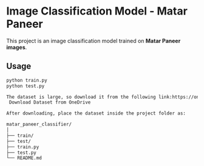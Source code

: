 # Image Classification Model - Matar Paneer

This project is an image classification model trained on **Matar Paneer images**.

## Usage

```bash
python train.py
python test.py

The dataset is large, so download it from the following link:https://onedrive.live.com/?redeem=aHR0cHM6Ly8xZHJ2Lm1zL2YvYy8zMmUzZGUxYTM1ZGIyOTA5L0VpS0Eyem9kRmJOQXMzS1hBVkJvS2JvQjVOOGFrcUVwTUFkdU9BSG14WmU2dlE%5FZT0wZmFaa2Q&id=32E3DE1A35DB2909%21s27240209a92b43139ab68729fe849713&cid=32E3DE1A35DB2909&sb=name&sd=1
 Download Dataset from OneDrive

After downloading, place the dataset inside the project folder as:

matar_paneer_classifier/
│
├── train/
├── test/
├── train.py
├── test.py
└── README.md

